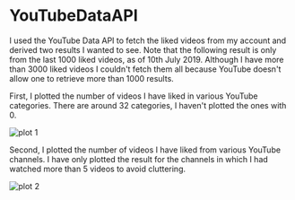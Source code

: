 # YouTubeDataAPI

I used the YouTube Data API to fetch the liked videos from my account and derived two results I wanted to see. Note that the following result is only from the last 1000 liked videos, as of 10th July 2019. Although I have more than 3000 liked videos I couldn't fetch them all because YouTube doesn't allow one to retrieve more than 1000 results.

First, I plotted the number of videos I have liked in various YouTube categories. There are around 32 categories, I haven't plotted the ones with 0.

![plot 1](https://i.imgur.com/LYHLI49.png)

Second, I plotted the number of videos I have liked from various YouTube channels. I have only plotted the result for the channels in which I had watched more than 5 videos to avoid cluttering.

![plot 2](https://i.imgur.com/Nh7Pdak.png)
